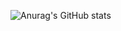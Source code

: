 ![Anurag's GitHub stats](https://github-readme-stats.vercel.app/api?username=KylloxStudio&show_icons=true&theme=react)
